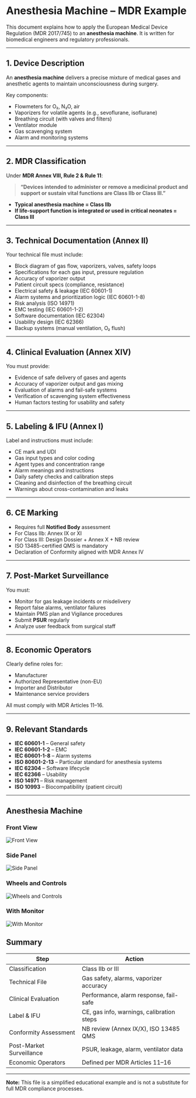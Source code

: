 # Anesthesia Machine – MDR Example

This document explains how to apply the European Medical Device Regulation (MDR 2017/745) to an **anesthesia machine**. It is written for biomedical engineers and regulatory professionals.

---

##  1. Device Description

An **anesthesia machine** delivers a precise mixture of medical gases and anesthetic agents to maintain unconsciousness during surgery.

Key components:
- Flowmeters for O₂, N₂O, air
- Vaporizers for volatile agents (e.g., sevoflurane, isoflurane)
- Breathing circuit (with valves and filters)
- Ventilator module
- Gas scavenging system
- Alarm and monitoring systems

---

##  2. MDR Classification

Under **MDR Annex VIII, Rule 2 & Rule 11**:

> **“Devices intended to administer or remove a medicinal product and support or sustain vital functions are Class IIb or Class III.”**

- **Typical anesthesia machine = Class IIb**  
- **If life-support function is integrated or used in critical neonates = Class III**

---

##  3. Technical Documentation (Annex II)

Your technical file must include:

- Block diagram of gas flow, vaporizers, valves, safety loops
- Specifications for each gas input, pressure regulation
- Accuracy of vaporizer output
- Patient circuit specs (compliance, resistance)
- Electrical safety & leakage (IEC 60601-1)
- Alarm systems and prioritization logic (IEC 60601-1-8)
- Risk analysis (ISO 14971)
- EMC testing (IEC 60601-1-2)
- Software documentation (IEC 62304)
- Usability design (IEC 62366)
- Backup systems (manual ventilation, O₂ flush)

---

##  4. Clinical Evaluation (Annex XIV)

You must provide:

- Evidence of safe delivery of gases and agents
- Accuracy of vaporizer output and gas mixing
- Evaluation of alarms and fail-safe systems
- Verification of scavenging system effectiveness
- Human factors testing for usability and safety

---

##  5. Labeling & IFU (Annex I)

Label and instructions must include:

- CE mark and UDI
- Gas input types and color coding
- Agent types and concentration range
- Alarm meanings and instructions
- Daily safety checks and calibration steps
- Cleaning and disinfection of the breathing circuit
- Warnings about cross-contamination and leaks

---

##  6. CE Marking

- Requires full **Notified Body** assessment  
- For Class IIb: Annex IX or XI  
- For Class III: Design Dossier + Annex X + NB review  
- ISO 13485-certified QMS is mandatory  
- Declaration of Conformity aligned with MDR Annex IV

---

##  7. Post-Market Surveillance

You must:

- Monitor for gas leakage incidents or misdelivery
- Report false alarms, ventilator failures
- Maintain PMS plan and Vigilance procedures
- Submit **PSUR** regularly
- Analyze user feedback from surgical staff

---

##  8. Economic Operators

Clearly define roles for:

- Manufacturer
- Authorized Representative (non-EU)
- Importer and Distributor
- Maintenance service providers

All must comply with MDR Articles 11–16.

---

##  9. Relevant Standards

- **IEC 60601-1** – General safety
- **IEC 60601-1-2** – EMC
- **IEC 60601-1-8** – Alarm systems
- **ISO 80601-2-13** – Particular standard for anesthesia systems
- **IEC 62304** – Software lifecycle
- **IEC 62366** – Usability
- **ISO 14971** – Risk management
- **ISO 10993** – Biocompatibility (patient circuit)

---
## Anesthesia Machine

### Front View
![Front View](../assets/images/anesthesia_machine_front_view.jpg)

### Side Panel
![Side Panel](../assets/images/anesthesia_machine_side_panel.jpg)

### Wheels and Controls
![Wheels and Controls](../assets/images/anesthesia_machine_wheels_and_controls.jpg)

### With Monitor
![With Monitor](../assets/images/anesthesia_machine_with_monitor.jpg)




##  Summary

| Step                         | Action                                      |
|------------------------------|---------------------------------------------|
| Classification               | Class IIb or III                            |
| Technical File               | Gas safety, alarms, vaporizer accuracy      |
| Clinical Evaluation          | Performance, alarm response, fail-safe      |
| Label & IFU                  | CE, gas info, warnings, calibration steps   |
| Conformity Assessment        | NB review (Annex IX/X), ISO 13485 QMS       |
| Post-Market Surveillance     | PSUR, leakage, alarm, ventilator data       |
| Economic Operators           | Defined per MDR Articles 11–16              |

---

**Note:** This file is a simplified educational example and is not a substitute for full MDR compliance processes.
